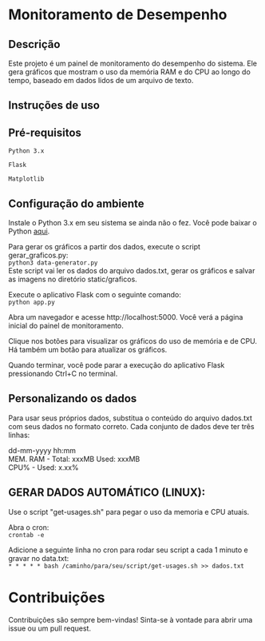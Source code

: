 # Monitoramento de Desempenho

## Descrição
Este projeto é um painel de monitoramento do desempenho do sistema. Ele gera gráficos que mostram o uso da memória RAM e do CPU ao longo do tempo, baseado em dados lidos de um arquivo de texto.

## Instruções de uso

## Pré-requisitos
`Python 3.x` 

`Flask` 

`Matplotlib` 


## Configuração do ambiente
Instale o Python 3.x em seu sistema se ainda não o fez. Você pode baixar o Python [aqui](https://www.python.org/downloads/).

Para gerar os gráficos a partir dos dados, execute o script gerar_graficos.py:  
`python3 data-generator.py`  
Este script vai ler os dados do arquivo dados.txt, gerar os gráficos e salvar as imagens no diretório static/graficos.

Execute o aplicativo Flask com o seguinte comando:  
`python app.py`

Abra um navegador e acesse http://localhost:5000. Você verá a página inicial do painel de monitoramento.

Clique nos botões para visualizar os gráficos do uso de memória e de CPU. Há também um botão para atualizar os gráficos.

Quando terminar, você pode parar a execução do aplicativo Flask pressionando Ctrl+C no terminal.

## Personalizando os dados
Para usar seus próprios dados, substitua o conteúdo do arquivo dados.txt com seus dados no formato correto. Cada conjunto de dados deve ter três linhas:

dd-mm-yyyy hh:mm   
MEM. RAM - Total: xxxMB Used: xxxMB   
CPU% - Used: x.xx%  


## GERAR DADOS AUTOMÁTICO (LINUX):
Use o script "get-usages.sh" para pegar o uso da memoria e CPU atuais.

Abra o cron:  
`crontab -e`

Adicione a seguinte linha no cron para rodar seu script a cada 1 minuto e gravar no data.txt:  
`* * * * * bash /caminho/para/seu/script/get-usages.sh >> dados.txt`

# Contribuições
Contribuições são sempre bem-vindas! Sinta-se à vontade para abrir uma issue ou um pull request.

